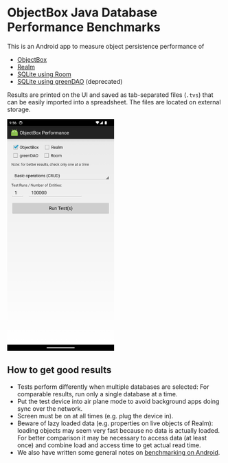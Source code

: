 # ObjectBox Java Database Performance Benchmarks

This is an Android app to measure object persistence performance of
- [ObjectBox](/app/src/main/java/io/objectbox/performanceapp/objectbox)
- [Realm](/app/src/main/java/io/objectbox/performanceapp/realm)
- [SQLite using Room](/app/src/main/java/io/objectbox/performanceapp/room)
- [SQLite using greenDAO](/app/src/main/java/io/objectbox/performanceapp/greendao) (deprecated)

Results are printed on the UI and saved as tab-separated files (`.tvs`) that can be easily imported
into a spreadsheet. The files are located on external storage.

<img src="android-perf-screenshot.png" height="540"/>

## How to get good results

* Tests perform differently when multiple databases are selected: 
    For comparable results, run only a single database at a time.
* Put the test device into air plane mode to avoid background apps doing sync over the network. 
* Screen must be on at all times (e.g. plug the device in).
* Beware of lazy loaded data (e.g. properties on live objects of Realm):
    loading objects may seem very fast because no data is actually loaded.
    For better comparison it may be necessary to access data (at least once) and combine load and access time to get actual read time.
* We also have written some general notes on [benchmarking on Android](https://greenrobot.org/android/benchmarking-on-android/).
